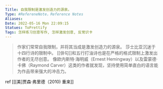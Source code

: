 ```yaml
---
Title: 自我限制是激发创造力的源泉。 
Type: #RefereneNote，Reference Notes
Aliases: 
Date: 2022-05-16 Mon 22:09:15 
Statues: ToPrettify 
Tags: 怎样练习创意写作, 怎样激发创意, 反常识卡
---
```


> 作家们常常自我限制，并将其当成是激发创造力的源泉。
> 莎士比亚沉迷于十四行诗的限制中。
> [[俳句]]和五行打油诗也是在严格的格式限制上激发出作者的无尽创意。
> 像欧内斯特·海明威（Ernest Hemingway）以及雷蒙德·卡佛（Raymond Carver）这类的作者就发现，坚持使用简单直白的语言能为作品带来强大的冲击力。




ref [[[美]贾森·弗里德（2010) 重来]] 

### 